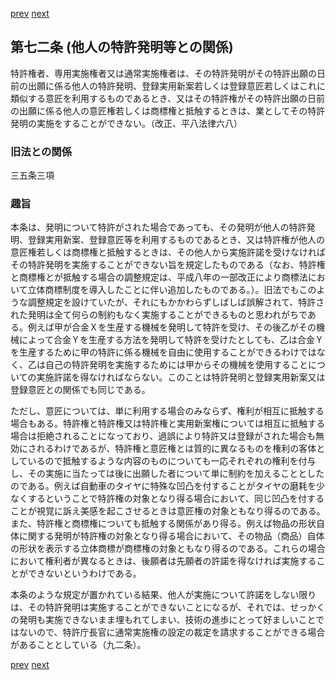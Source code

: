 [prev](/specific/markdowns/特許法/097_Mp-Ch_4-Se_1-At_71_2.md)
[next](/specific/markdowns/特許法/099_Mp-Ch_4-Se_1-At_73.md)
## 第七二条 (他人の特許発明等との関係)
特許権者、専用実施権者又は通常実施権者は、その特許発明がその特許出願の日前の出願に係る他人の特許発明、登録実用新案若しくは登録意匠若しくはこれに類似する意匠を利用するものであるとき、又はその特許権がその特許出願の日前の出願に係る他人の意匠権若しくは商標権と抵触するときは、業としてその特許発明の実施をすることができない。（改正、平八法律六八）


### 旧法との関係
三五条三項

### 趣旨
本条は、発明について特許がされた場合であっても、その発明が他人の特許発明、登録実用新案、登録意匠等を利用するものであるとき、又は特許権が他人の意匠権若しくは商標権と抵触するときは、その他人から実施許諾を受けなければその特許発明を実施することができない旨を規定したものである（なお、特許権と商標権とが抵触する場合の調整規定は、平成八年の一部改正により商標法において立体商標制度を導入したことに伴い追加したものである。）。旧法でもこのような調整規定を設けていたが、それにもかかわらずしばしば誤解されて、特許された発明は全て何らの制約もなく実施することができるものと思われがちである。例えば甲が合金Ｘを生産する機械を発明して特許を受け、その後乙がその機械によって合金Ｙを生産する方法を発明して特許を受けたとしても、乙は合金Ｙを生産するために甲の特許に係る機械を自由に使用することができるわけではなく、乙は自己の特許発明を実施するためには甲からその機械を使用することについての実施許諾を得なければならない。このことは特許発明と登録実用新案又は登録意匠との関係でも同じである。

ただし、意匠については、単に利用する場合のみならず、権利が相互に抵触する場合もある。特許権と特許権又は特許権と実用新案権については相互に抵触する場合は拒絶されることになっており、過誤により特許又は登録がされた場合も無効にされるわけであるが、特許権と意匠権とは質的に異なるものを権利の客体としているので抵触するような内容のものについても一応それぞれの権利を付与し、その実施に当たっては後に出願した者について単に制約を加えることとしたのである。例えば自動車のタイヤに特殊な凹凸を付することがタイヤの磨耗を少なくするということで特許権の対象となり得る場合において、同じ凹凸を付することが視覚に訴え美感を起こさせるときは意匠権の対象ともなり得るのである。また、特許権と商標権についても抵触する関係があり得る。例えば物品の形状自体に関する発明が特許権の対象となり得る場合において、その物品（商品）自体の形状を表示する立体商標が商標権の対象ともなり得るのである。これらの場合において権利者が異なるときは、後願者は先願者の許諾を得なければ実施することができないというわけである。

本条のような規定が置かれている結果、他人が実施について許諾をしない限りは、その特許発明は実施することができないことになるが、それでは、せっかくの発明も実施できないまま埋もれてしまい、技術の進歩にとって好ましいことではないので、特許庁長官に通常実施権の設定の裁定を請求することができる場合があることとしている（九二条）。


[prev](/specific/markdowns/特許法/097_Mp-Ch_4-Se_1-At_71_2.md)
[next](/specific/markdowns/特許法/099_Mp-Ch_4-Se_1-At_73.md)